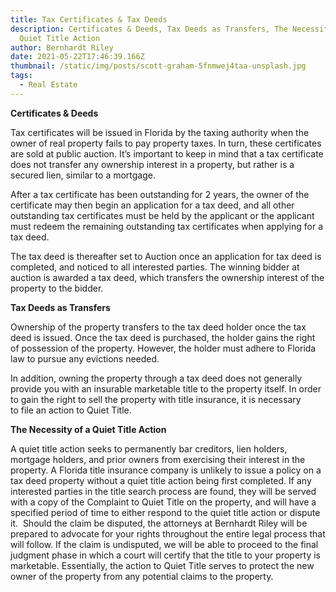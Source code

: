 ```yaml
---
title: Tax Certificates & Tax Deeds
description: Certificates & Deeds, Tax Deeds as Transfers, The Necessity of a
  Quiet Title Action
author: Bernhardt Riley
date: 2021-05-22T17:46:39.166Z
thumbnail: /static/img/posts/scott-graham-5fnmwej4taa-unsplash.jpg
tags:
  - Real Estate
---
```

**Certificates & Deeds**

Tax certificates will be issued in Florida by the taxing authority when the owner of real property fails to pay property taxes. In turn, these certificates are sold at public auction. It’s important to keep in mind that a tax certificate does not transfer any ownership interest in a property, but rather is a secured lien, similar to a mortgage. 

After a tax certificate has been outstanding for 2 years, the owner of the certificate may then begin an application for a tax deed, and all other outstanding tax certificates must be held by the applicant or the applicant must redeem the remaining outstanding tax certificates when applying for a tax deed. 

The tax deed is thereafter set to Auction once an application for tax deed is completed, and noticed to all interested parties. The winning bidder at auction is awarded a tax deed, which transfers the ownership interest of the property to the bidder.

**Tax Deeds as Transfers**

Ownership of the property transfers to the tax deed holder once the tax deed is issued. Once the tax deed is purchased, the holder gains the right of possession of the property. However, the holder must adhere to Florida law to pursue any evictions needed. 

In addition, owning the property through a tax deed does not generally provide you with an insurable marketable title to the property itself. In order to gain the right to sell the property with title insurance, it is necessary to file an action to Quiet Title.

**The Necessity of a Quiet Title Action**

A quiet title action seeks to permanently bar creditors, lien holders, mortgage holders, and prior owners from exercising their interest in the property. A Florida title insurance company is unlikely to issue a policy on a tax deed property without a quiet title action being first completed. If any interested parties in the title search process are found, they will be served with a copy of the Complaint to Quiet Title on the property, and will have a specified period of time to either respond to the quiet title action or dispute it.  Should the claim be disputed, the attorneys at Bernhardt Riley will be prepared to advocate for your rights throughout the entire legal process that will follow. If the claim is undisputed, we will be able to proceed to the final judgment phase in which a court will certify that the title to your property is marketable. Essentially, the action to Quiet Title serves to protect the new owner of the property from any potential claims to the property.